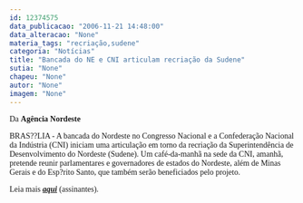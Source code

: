```yaml
---
id: 12374575
data_publicacao: "2006-11-21 14:48:00"
data_alteracao: "None"
materia_tags: "recriação,sudene"
categoria: "Notícias"
title: "Bancada do NE e CNI articulam recriação da Sudene"
sutia: "None"
chapeu: "None"
autor: "None"
imagem: "None"
---
```

<p><P><FONT face=Verdana>Da <STRONG>Agência Nordeste</STRONG></FONT></P></p>
<p><P><FONT face=Verdana>BRAS??LIA - A bancada do Nordeste no Congresso Nacional e a Confederação Nacional da Indústria (CNI) iniciam uma articulação em torno da recriação da Superintendência de Desenvolvimento do Nordeste (Sudene). Um café-da-manhã na sede da CNI, amanhã, pretende reunir parlamentares e governadores de estados do Nordeste, além de Minas Gerais e do Esp?rito Santo, que também serão beneficiados pelo projeto.</FONT></P></p>
<p><P><FONT face=Verdana>Leia mais <STRONG><EM><A href=\"https://www.agne.com.br\">aqui</A></EM></STRONG> (assinantes).</FONT></P> </p>
